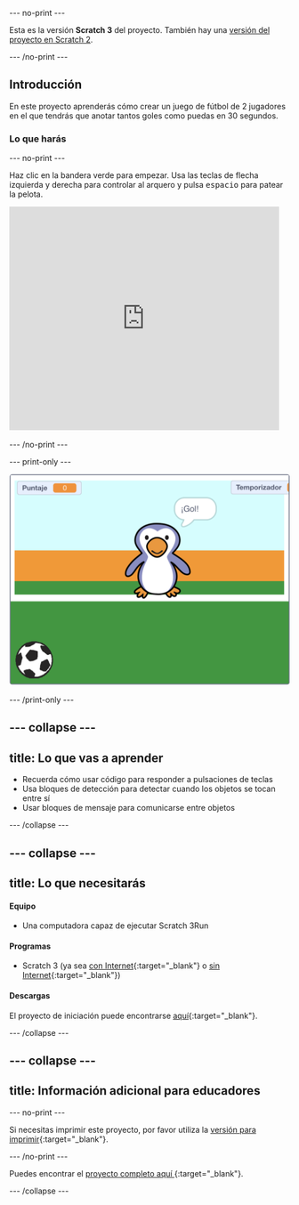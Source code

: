 --- no-print ---

Esta es la versión **Scratch 3** del proyecto. También hay una [versión del proyecto en Scratch 2](https://projects.raspberrypi.org/en/projects/beat-the-goalie-scratch2).

--- /no-print ---

## Introducción

En este proyecto aprenderás cómo crear un juego de fútbol de 2 jugadores en el que tendrás que anotar tantos goles como puedas en 30 segundos.

### Lo que harás

--- no-print ---

Haz clic en la bandera verde para empezar. Usa las teclas de flecha izquierda y derecha para controlar al arquero y pulsa <kbd>espacio</kbd> para patear la pelota.

<div class="scratch-preview">
  <iframe allowtransparency="true" width="485" height="402" src="https://scratch.mit.edu/projects/embed/285942132/?autostart=false" frameborder="0" scrolling="no"></iframe>
</div>

--- /no-print ---

--- print-only ---

![captura de pantalla del juego](images/goalie-final.png)

--- /print-only ---

--- collapse ---
---
title: Lo que vas a aprender
---

- Recuerda cómo usar código para responder a pulsaciones de teclas
- Usa bloques de detección para detectar cuando los objetos se tocan entre sí
- Usar bloques de mensaje para comunicarse entre objetos

--- /collapse ---

--- collapse ---
---
title: Lo que necesitarás
---

#### Equipo

+ Una computadora capaz de ejecutar Scratch 3Run

#### Programas

+ Scratch 3 (ya sea [con Internet](http://rpf.io/scratchon){:target="_blank"} o [sin Internet](http://rpf.io/scratchoff){:target="_blank"})

#### Descargas

El proyecto de iniciación puede encontrarse [aquí](http://rpf.io/p/en/beat-the-goalie-go){:target="_blank"}.

--- /collapse ---

--- collapse ---
---
title: Información adicional para educadores
---

--- no-print ---

Si necesitas imprimir este proyecto, por favor utiliza la [versión para imprimir](https://projects.raspberrypi.org/en/projects/beat-the-goalie/print){:target="_blank"}.

--- /no-print ---

Puedes encontrar el [ proyecto completo aquí ](http://rpf.io/p/en/beat-the-goalie-get){:target="_blank"}.

--- /collapse ---
